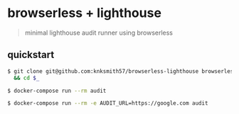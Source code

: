 # browserless + lighthouse

> minimal lighthouse audit runner using browserless

## quickstart

```sh
$ git clone git@github.com:knksmith57/browserless-lighthouse browserless-lighthouse \
  && cd $_

$ docker-compose run --rm audit

$ docker-compose run --rm -e AUDIT_URL=https://google.com audit
```
